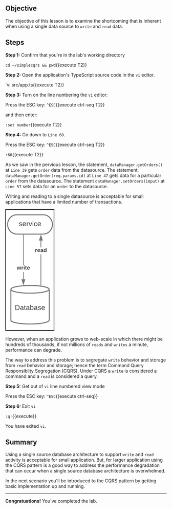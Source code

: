 ## Objective
The objective of this lesson is to examine the shortcoming that is inherent when using a single data source to `write` and `read` data.

## Steps

**Step 1:** Confirm that you're in the lab's working directory

`cd ~/simplecqrs && pwd`{{execute T2}}

**Step 2:** Open the application's TypeScript source code in the `vi` editor.

`vi src/app.ts{{execute T2}}

**Step 3:** Turn on the line numbering the `vi` editor:

Press the ESC key: `^ESC`{{execute ctrl-seq T2}}

and then enter:

`:set number`{{execute T2}}

**Step 4:** Go down to `Line 60`.

Press the ESC key: `^ESC`{{execute ctrl-seq T2}}

`:60`{{execute T2}}

As we saw in the pervious lesson, the statement, `dataManager.getOrders()` at `Line 39` gets `order` data from the datasource. The statement, `dataManager.getOrder(req.params.id)` at `Line 47` gets data for a particular `order` from the datasource. The statement `dataManager.setOrders(imput)` at `Line 57` sets data for an `order` to the datasource.

Writing and reading to a single datasource is acceptable for small applications that have a limited number of transactions.

![Single Data Source Architecture](msdb-002/assets/CQRS-old-school.jpg)

However, when an application grows to web-scale in which there might be hundreds of thousands, if not millions of `reads` and `writes` a minute, performance can degrade.

The way to address this problem is to segregate `write` behavior and storage from `read` behavior and storage; hence the term Command Query Responsiblity Segregation (CQRS). Under CQRS a `write` is considered a command and a `read` is considered a query.

**Step 5:** Get out of `vi` line numbered view mode

Press the ESC key: `^ESC`{{execute ctrl-seq}}

**Step 6:** Exit `vi`

`:q!`{{execute}}

You have exited `vi`.

## Summary

Using a single source database architecture to support `write` and `read` activity is acceptable for small application. But, for larger application using the CQRS pattern is a good way to address the performance degradation that can occur when a single source database architecture is overwhelmed.

In the next scenario you'll be introduced to the CQRS pattern by getting basic implementation up and running.

---

**Congratuations!** You've completed the lab.